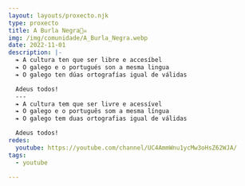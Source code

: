 ```yaml
---
layout: layouts/proxecto.njk
type: proxecto
title: A Burla Negra🏴‍☠️
img: /img/comunidade/A_Burla_Negra.webp
date: 2022-11-01
description: |-
  ❧ A cultura ten que ser libre e accesíbel
  ❧ O galego e o portugués son a mesma lingua
  ❧ O galego ten dúas ortografías igual de válidas

  Adeus todos!
  ---
  ❧ A cultura tem que ser livre e acessível
  ❧ O galego e o português som a mesma língua
  ❧ O galego tem duas ortografias igual de válidas

  Adeus todos!
redes:
  youtube: https://youtube.com/channel/UC4AmmWnu1ycMw3oHsZ62WJA/
tags:
  - youtube

---
```


